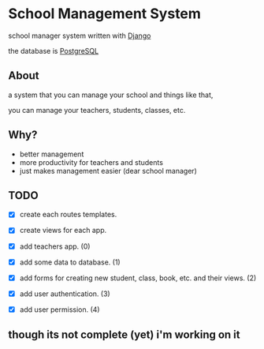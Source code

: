 # School Management System

school manager system written with [Django](https://www.djangoproject.com)

the database is [PostgreSQL](https://www.postgresql.org)

## About
a system that you can manage your school and things like that,

you can manage your teachers, students, classes, etc.

## Why?
- better management
- more productivity for teachers and students
- just makes management easier (dear school manager)

## TODO
- [X] create each routes templates.
- [X] create views for each app.
- [X] add teachers app. (0)
- [X] add some data to database. (1)
- [X] add forms for creating new student, class, book, etc. and their views. (2)
- [X] add user authentication. (3)
- [X] add user permission. (4)


## though its not complete (yet) i'm working on it
